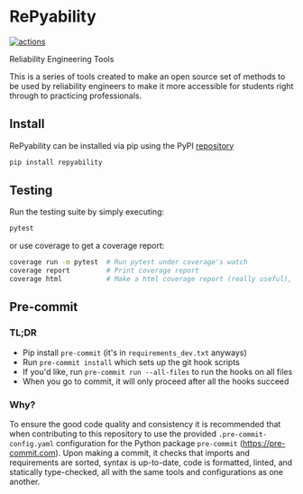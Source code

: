 # RePyability

[![actions](https://github.com/derrynknife/RePyability/actions/workflows/actions.yml/badge.svg)](https://github.com/derrynknife/RePyability/actions/workflows/actions.yml)

Reliability Engineering Tools

This is a series of tools created to make an open source set of methods to be used by reliability engineers to make it more accessible for students right through to practicing professionals.

## Install
RePyability can be installed via pip using the PyPI [repository](https://pypi.org/project/repyability/)

```bash
pip install repyability
```

## Testing
Run the testing suite by simply executing:
```bash
pytest
```
or use coverage to get a coverage report:
```bash
coverage run -m pytest  # Run pytest under coverage's watch
coverage report         # Print coverage report
coverage html           # Make a html coverage report (really useful), open htmlcov/index.html
```

## Pre-commit
### TL;DR
- Pip install `pre-commit` (it's in `requirements_dev.txt` anyways)
- Run `pre-commit install` which sets up the git hook scripts
- If you'd like, run `pre-commit run --all-files` to run the hooks on all files
- When you go to commit, it will only proceed after all the hooks succeed

### Why?
To ensure the good code quality and consistency it is recommended that when contributing to this
repository to use the provided `.pre-commit-config.yaml` configuration for the Python package
`pre-commit` (https://pre-commit.com). Upon making a commit, it checks that imports
and requirements are sorted, syntax is up-to-date, code is formatted, linted, and statically type-checked,
all with the same tools and configurations as one another.
